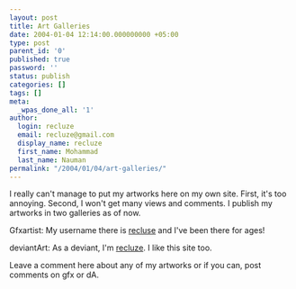 ```yaml
---
layout: post
title: Art Galleries
date: 2004-01-04 12:14:00.000000000 +05:00
type: post
parent_id: '0'
published: true
password: ''
status: publish
categories: []
tags: []
meta:
  _wpas_done_all: '1'
author:
  login: recluze
  email: recluze@gmail.com
  display_name: recluze
  first_name: Mohammad
  last_name: Nauman
permalink: "/2004/01/04/art-galleries/"
---
```

I really can't manage to put my artworks here on my own site. First, it's too annoying. Second, I won't get many views and comments. I publish my artworks in two galleries as of now.

Gfxartist: My username there is [recluse](http://recluse.gfxartist.com) and I've been there for ages!

deviantArt: As a deviant, I'm [recluze](http://recluze.deviantart.com). I like this site too.

Leave a comment here about any of my artworks or if you can, post comments on gfx or dA.

